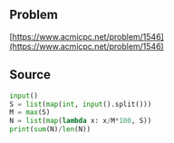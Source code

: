 ## Problem

[https://www.acmicpc.net/problem/1546](https://www.acmicpc.net/problem/1546)

## Source

```py
input()
S = list(map(int, input().split()))
M = max(S)
N = list(map(lambda x: x/M*100, S))
print(sum(N)/len(N))
```